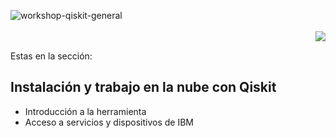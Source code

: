 ![workshop-qiskit-general](https://user-images.githubusercontent.com/1554515/126076311-0afe644a-f2eb-4691-a4f7-5cdfea9d3c72.png)<br/><br/><a href="https://opensource.org/licenses/Apache-2.0"><img align="right" src="https://img.shields.io/github/license/QMexico/qmexico.github.io.svg?style=popout-square"></a><br/>Estas en la sección:## Instalación y trabajo en la nube con Qiskit- Introducción a la herramienta- Acceso a servicios y dispositivos de IBM